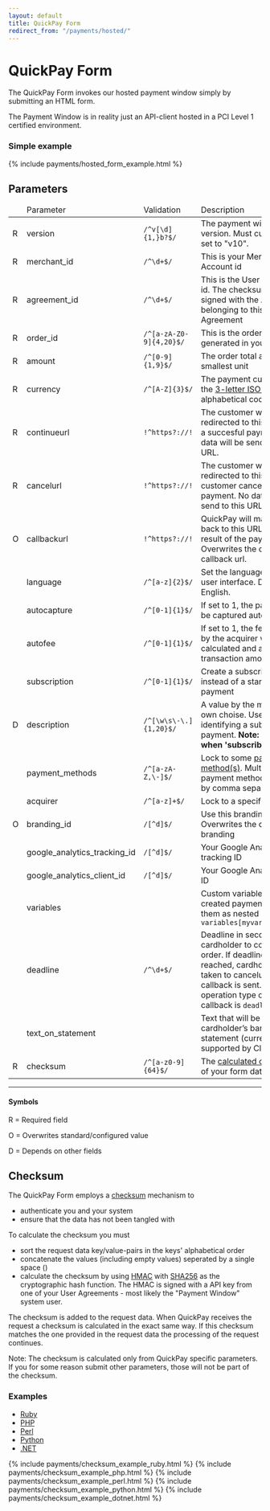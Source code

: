 ```yaml
---
layout: default
title: QuickPay Form
redirect_from: "/payments/hosted/"
---
```


# QuickPay Form

The QuickPay Form invokes our hosted payment window simply by submitting an HTML form.

The Payment Window is in reality just an API-client hosted in a PCI Level 1 certified environment.

### Simple example

{% include payments/hosted_form_example.html %}

## Parameters

<table class="table table-striped">
  <thead>
    <tr>
      <td></td>
      <td>Parameter</td>
      <td>Validation</td>
      <td>Description</td>
    </tr>
  </thead>
  <tbody>
    <tr>
      <td><span class="label label-danger">R</span></td>
      <td>version</td>
      <td><code>/^v[\d]{1,}b?$/</code></td>
      <td>The payment window version. Must currently be set to "v10".</td>
    </tr>
    <tr>
      <td><span class="label label-danger">R</span></td>
      <td>merchant_id</td>
      <td><code>/^\d+$/</code></td>
      <td>This is your Merchant Account id</td>
    </tr>
    <tr>
      <td><span class="label label-danger">R</span></td>
      <td>agreement_id</td>
      <td><code>/^\d+$/</code></td>
      <td>This is the User Agreement id. The checksum must be signed with the API-key belonging to this Agreement</td>
    </tr>
    <tr>
      <td><span class="label label-danger">R</span></td>
      <td>order_id</td>
      <td><code>/^[a-zA-Z0-9]{4,20}$/</code></td>
      <td>This is the order id generated in your system</td>
    </tr>
    <tr>
      <td><span class="label label-danger">R</span></td>
      <td>amount</td>
      <td><code>/^[0-9]{1,9}$/</code></td>
      <td>The order total amount in its smallest unit</td>
    </tr>
    <tr>
      <td><span class="label label-danger">R</span></td>
      <td>currency</td>
      <td><code>/^[A-Z]{3}$/</code></td>
      <td>The payment currency as the <a href="http://www.iso.org/iso/home/standards/currency_codes.htm">3-letter ISO 4217</a> alphabetical code</td>
    </tr>
    <tr>
      <td><span class="label label-danger">R</span></td>
      <td>continueurl</td>
      <td><code>!^https?://!</code></td>
      <td>The customer will be redirected to this URL upon a succesful payment. No data will be send to this URL.</td>
    </tr>
    <tr>
      <td><span class="label label-danger">R</span></td>
      <td>cancelurl</td>
      <td><code>!^https?://!</code></td>
      <td>The customer will be redirected to this URL if the customer cancels the payment. No data will be send to this URL.</td>
    </tr>
    <tr>
      <td><span class="label label-warning">O</span></td>
      <td>callbackurl</td>
      <td><code>!^https?://!</code></td>
      <td>QuickPay will make a call back to this URL with the result of the payment. Overwrites the default callback url.</td>
    </tr>
    <tr>
      <td></td>
      <td>language</td>
      <td><code>/^[a-z]{2}$/</code></td>
      <td>Set the language of the user interface. Defaults to English.</td>
    </tr>
    <tr>
      <td></td>
      <td>autocapture</td>
      <td><code>/^[0-1]{1}$/</code></td>
      <td>If set to 1, the payment will be captured automatically</td>
    </tr>
    <tr>
      <td></td>
      <td>autofee</td>
      <td><code>/^[0-1]{1}$/</code></td>
      <td>If set to 1, the fee charged by the acquirer will be calculated and added to the transaction amount</td>
    </tr>
    <tr>
      <td></td>
      <td>subscription</td>
      <td><code>/^[0-1]{1}$/</code></td>
      <td>Create a subscription instead of a standard payment</td>
    </tr>
    <tr>
      <td><span class="label label-info">D</span></td>
      <td>description</td>
      <td><code>/^[\w\s\-\.]{1,20}$/</code></td>
      <td>A value by the merchant's own choise. Used for identifying a subscription payment. <b>Note: Required when 'subscribe' is set</b></td>
    </tr>
    <tr>
      <td></td>
      <td>payment_methods</td>
      <td><code>/^[a-zA-Z,\-]$/</code></td>
      <td>Lock to some <a href="/appendixes/payment-methods/">payment method(s)</a>. Multiple payment methods allowed by comma separation</td>
    </tr>
    <tr>
      <td></td>
      <td>acquirer</td>
      <td><code>/^[a-z]+$/</code></td>
      <td>Lock to a specific acquirer.</td>
    </tr>
    <tr>
      <td><span class="label label-warning">O</span></td>
      <td>branding_id</td>
      <td><code>/[^d]$/</code></td>
      <td>Use this branding. Overwrites the default branding</td>
    </tr>
    <tr>
      <td></td>
      <td>google_analytics_tracking_id</td>
      <td><code>/[^d]$/</code></td>
      <td>Your Google Analytics tracking ID</td>
    </tr>
    <tr>
      <td></td>
      <td>google_analytics_client_id</td>
      <td><code>/[^d]$/</code></td>
      <td>Your Google Analytics client ID</td>
    </tr>
    <tr>
      <td></td>
      <td>variables</td>
      <td></td>
      <td>Custom variables set on the created payment. Submit them as nested params: <code>variables[myvar]=somevalue</code></td>
    </tr>
    <tr>
      <td></td>
      <td>deadline</td>
      <td><code>/^\d+$/</code></td>
      <td>Deadline in seconds for the cardholder to complete the order. If deadline is reached, cardholder will be taken to cancelurl and a callback is sent. The operation type of the callback is <code>deadline</code></td>
    </tr>
    <tr>
      <td></td>
      <td>text_on_statement</td>
      <td></td>
      <td>Text that will be placed on cardholder’s bank statement (currently only supported by Clearhaus).</td>
    </tr>
    <tr>
      <td><span class="label label-danger">R</span></td>
      <td>checksum</td>
      <td><code>/^[a-z0-9]{64}$/</code></td>
      <td>The <a href="#checksum">calculated checksum</a> of your form data</td>
    </tr>
  </tbody>
</table>

---

#### Symbols

<span class="label label-danger">R</span> = Required field

<span class="label label-warning">O</span> = Overwrites standard/configured value

<span class="label label-info">D</span> = Depends on other fields

<h2 id="checksum">Checksum</h2>

The QuickPay Form employs a [checksum](http://en.wikipedia.org/wiki/Checksum) mechanism to

* authenticate you and your system
* ensure that the data has not been tangled with

To calculate the checksum you must

* sort the request data key/value-pairs in the keys' alphabetical order
* concatenate the values (including empty values) seperated by a single space ()
* calculate the checksum by using [HMAC](http://en.wikipedia.org/wiki/Hash-based_message_authentication_code) with [SHA256](http://en.wikipedia.org/wiki/SHA-2) as the cryptographic hash function. The HMAC is signed with a API key from one of your User Agreements - most likely the "Payment Window" system user.

The checksum is added to the request data. When QuickPay receives the request a checksum is calculated in the exact same way. If this checksum matches the one provided in the request data the processing of the request continues.

Note: The checksum is calculated only from QuickPay specific parameters. If you for some reason submit other parameters, those will not be part of the checksum.

### Examples

<div class="code-examples">
  <ul class="nav nav-tabs">
    <li role="presentation" class="active">
      <a href="#checksum-example-ruby" role="tab" data-toggle="tab">Ruby</a>
    </li>
    <li role="presentation">
      <a href="#checksum-example-php" role="tab" data-toggle="tab">PHP</a>
    </li>
    <li role="presentation">
      <a href="#checksum-example-perl" role="tab" data-toggle="tab">Perl</a>
    </li>
    <li role="presentation">
      <a href="#checksum-example-python" role="tab" data-toggle="tab">Python</a>
    </li>
    <li role="presentation">
      <a href="#checksum-example-dotnet" role="tab" data-toggle="tab">.NET</a>
    </li>
  </ul>
  <div class="tab-content">
    {% include payments/checksum_example_ruby.html %}
    {% include payments/checksum_example_php.html %}
    {% include payments/checksum_example_perl.html %}
    {% include payments/checksum_example_python.html %}
    {% include payments/checksum_example_dotnet.html %}
  </div>
</div>
